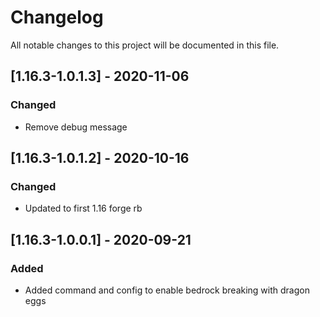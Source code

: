 # Changelog
All notable changes to this project will be documented in this file.

## [1.16.3-1.0.1.3] - 2020-11-06
### Changed
 - Remove debug message

## [1.16.3-1.0.1.2] - 2020-10-16
### Changed
 - Updated to first 1.16 forge rb

## [1.16.3-1.0.0.1] - 2020-09-21
### Added
 - Added command and config to enable bedrock breaking with dragon eggs